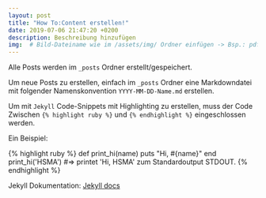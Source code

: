 ```yaml
---
layout: post
title: "How To:Content erstellen!"
date: 2019-07-06 21:47:20 +0200
description: Beschreibung hinzufügen
img:  # Bild-Dateiname wie im /assets/img/ Ordner einfügen -> Bsp.: pdf.png
---
```

Alle Posts werden im `_posts` Ordner erstellt/gespeichert. 

Um neue Posts zu erstellen, einfach im `_posts` Ordner eine Markdowndatei mit folgender Namenskonvention `YYYY-MM-DD-Name.md` erstellen.

Um mit `Jekyll` Code-Snippets mit Highlighting zu erstellen, muss der Code Zwischen `{% highlight ruby %}` und `{% endhighlight %}` eingeschlossen werden.

Ein Beispiel: 

{% highlight ruby %}
def print_hi(name)
  puts "Hi, #{name}"
end
print_hi('HSMA')
#=> printet 'Hi, HSMA' zum Standardoutput STDOUT.
{% endhighlight %}

Jekyll Dokumentation: [Jekyll docs][jekyll-docs] 

[jekyll-docs]: https://jekyllrb.com/docs/home

